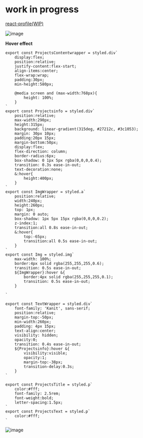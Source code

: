 
# work in progress

[react-profile(WIP)](https://a331998513.github.io/react-profile/)


![image](https://user-images.githubusercontent.com/78078898/111752723-59eb5900-8896-11eb-918a-e907570f276a.png)





**Hover effect**
```
export const ProjectsContentwrapper = styled.div`
    display:flex;
    position:relative;
    justify-content:flex-start;
    align-items:center;
    flex-wrap:wrap;
    padding:30px;
    min-height:580px;

    @media screen and (max-width:768px){
        height: 100%;
    }
`
export const Projectsinfo = styled.div`
    position:relative;
    max-width:290px;
    height:315px;
    background: linear-gradient(315deg, #27212c, #3c1053);
    margin: 30px 10px;
    padding:20px 15px;
    margin-bottom:50px;
    display:flex;
    flex-direction: column;
    border-radius:6px;
    box-shadow: 0 1px 5px rgba(0,0,0,0.4);
    transition: 0.3s ease-in-out;
    text-decoration:none;
    &:hover{
        height:400px;
    }
`
export const ImgWrapper = styled.a`
    position:relative;
    width:240px;
    height:260px;
    top: 1px;
    margin: 0 auto;
    box-shadow: 1px 5px 15px rgba(0,0,0,0.2);
    z-index:1;
    transition:all 0.8s ease-in-out;
    &:hover{
        top:-65px;
        transition:all 0.5s ease-in-out;
    }
`
export const Img = styled.img`
    max-width: 100%;
    border:4px solid rgba(255,255,255,0.6);
    transition: 0.5s ease-in-out;
    ${ImgWrapper}:hover &{
        border:4px solid rgba(255,255,255,0.1);
        transition: 0.5s ease-in-out;
    }
    
`

export const TextWrapper = styled.div`
    font-family: 'Kanit', sans-serif;
    position:relative;
    margin-top:-50px;
    min-width:260px;
    padding: 4px 15px;
    text-align:center;
    visibility: hidden;
    opacity:0;
    transition: 0.4s ease-in-out;
    ${Projectsinfo}:hover &{
        visibility:visible;
        opacity:1;
        margin-top:-38px;
        transition-delay:0.3s;
    }
`

export const ProjectsTitle = styled.p`
    color:#fff;
    font-family: 2.5rem;
    font-weight:bold;
    letter-spacing:1.5px;
`
export const ProjectsText = styled.p`
    color:#fff;
`
```
![image](https://user-images.githubusercontent.com/78078898/111854395-5cde5c00-891f-11eb-800d-38c95f4e1def.png)

